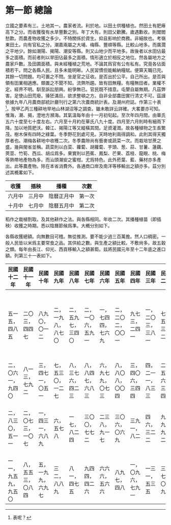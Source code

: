 # 第一節    總論

立國之要素有三。土地其一。農家者流。利於地。以田土供種植也。然田土有肥瘠高下之分。而收獲復有水旱豐歉之別。年丁大有。則田父歡騰。歲遇歉收。則閭閻愁歎。而農產物收獲之多少。不特關係於資生。抑且影响於商務。非細故也。考嶺東田土。向有官私之分。潮嘉兩屬之大埔、梅縣、豐順等縣。比較山地多。而廣濶之平地少。餘如潮陽、揭陽、潮安等縣。則又山地少而平地多。故後者以水田佔最多之面積。而前者則以旱田佔最多之面積。情形適立於相反之地位。然各屬地方之農家戶數。及田圃面積。與未經種植之荒地。不論其爲官有公有私有。究竟各佔面積若干。問之各縣人民。且多未能明晰。人民習慣但能輸納糧賦。便算天職已完。其餘一切問題。均可置之不問。坐是官之征收。是否出於公平。自己所出。是否與領有田業相適應。類置之不聞不知。流弊所趨。致有田無糧。有糧無田者。業權不定。經界不明。馴至訴訟朋興。紛爭無已。官民既不措意。屯墾自屬無期。凡茲弊害。足使山田荒廢。獉狉滿目。欲求整頓之方。自非全部農田實行清丈不可。茲謹依據九年八月農商部統計廳刊行之第六次農商統計表。及潮州府誌。作第三十表[^1]。按甲乙丙三種耕地旱地山林湖沼等之調查。雖未敢詳云詳確。大畧要亦可知。惟海，潮、揭，澄地方瀕海。其氣溫每年由十一月初旬起。至次年四月間。由華氏五六十度至七十度左右。六月至十月約在華氏八九十度。四月至六月則時有細雨下降。加以地質肥沃。韓江、揭陽江等又縱橫其間。足資灌溉。故各種植物之生長繁茂。樹木保有四時之綠葉。冬季野花到處可見。天時地利兩得調和。此則其得天獨厚者也。潮梅各耕地中收穫二次。冬季農隙尚有藝麥或蔬菜一次。而栽培甘蔗之盛。幾與閩省並稱。蔬菜則以白菜、蘿蔔、胡蘿蔔、芋頭、葱、蒜、甘薯、蓮藕、莢荳、竹筍、西瓜、胡瓜爲多。果實則以芭蕉、鳳梨、芒果、荔枝、龍眼、桃、梅等熱帶地產物為多。而汕頭潮安之蜜柑。尤爲特色。此外菸葉、藍、藥材亦多產出。此等農產物。除在本省消費外。各通商口岸及南洋等移輸出之額亦多。茲分別述其槪畧如下。

| 收獲   | 插秧   | 播種       |    次數    |
|--------|--------|------------|--------|
| 六月中 | 三月中 | 陰曆正月中 | 第一次 |
| 十月中 | 七月中 | 陰曆五月中 | 第二次 |

稻作之栽植割取。及其他耕作之法。與各縣相同。年收二次。其播種植苗（即插秧）收獲之時期。悉以陰曆節候爲準。大槪分別如下。

各縣收獲總額。向無數目可稽。無從推測。要不能少過三百萬擔。然人口稠密。一般人民皆以米爲主要常食之品。其供給之數。與生產之額比較。不敷尙多。故五穀之類。每年由長江、仰光、西貢移輸入之額甚鉅。兹將民國元年至十二年底之進口額。列第三十一表如下。

| 民國十二年           | 民國十一年         | 民國十年           | 民國九年           | 民國八年           | 民國七年           | 民國六年           | 民國五年           | 民國四年           | 民國三年           | 民國二年           | 民國元年           |   年次 |      類別              |
|----------------------|--------------------|--------------------|--------------------|--------------------|--------------------|--------------------|--------------------|--------------------|--------------------|--------------------|--------------------|------------|--------------------|
| 五一五，四八五       | 二〇三，四四七     | 八九〇，〇一二     | 二，一九八，八七〇 | 二，五九七，三四〇 | 二，一〇六，五九一 | 一，七四四，七六九 | 二，二〇二，〇〇一 | 九七三，二四一     | 一，二〇三，三八一 | 七四五，三〇二     | 二，四四三，九五二 | 數量       | 由蕪湖漢口移入之數 |
| 二，〇六一，九四〇   | 八一三，七九二     | 三，四七一，〇五一 | 七，五三〇，一二七 | 八，三七六，四二三 | 八，八四七，六八三 | 六，九七九，〇七三 | 八，八〇八，〇〇四 | 三，四〇六，三四四 | 四，二一一，八三三 | 二，五五六，三八四 | 九，四五〇，七六二 | 價值       |       ^             |
| 二，八三〇，五一一   | 二，〇七三，一〇七 | 一，四三一，六八九 | 六，五七八         | 一七，八二四       | 三〇〇，七七二     | 二三八，九一七     | 三〇六，〇六九     | 三九一，八二       | 四六，三二二       | 九九，九四二       | 一六五，五四三     | 數量       | 由外國輸入之數     |
| 一一，九五九，九五〇 | 八，五五三，〇八四 | 五，一九九，六九七 | 三二，八八九       | 八一，四七五       | 九四四，四二六     | 六六六，五六六     | 八九七，四八       | 一，〇九六，七九一 | 一三一，五三五     | 三一七，〇一九     | 一，〇七〇，三八九 | 價值       |         ^           |

[^1]: 表呢？
